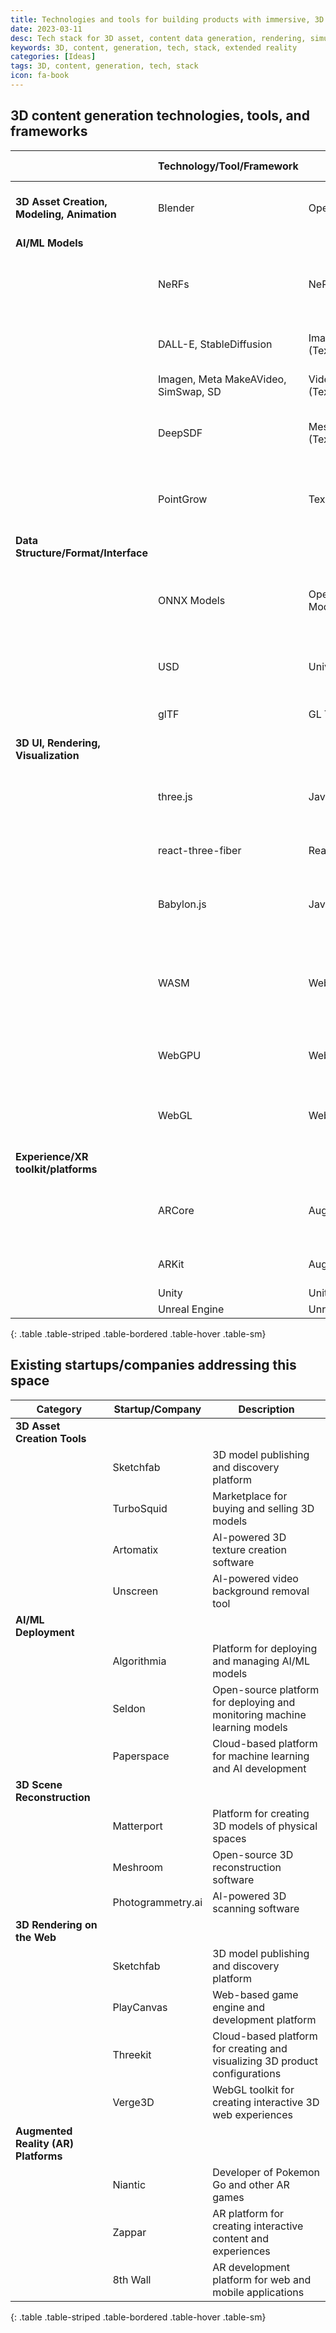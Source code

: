 ```yaml
---
title: Technologies and tools for building products with immersive, 3D experiences 
date: 2023-03-11
desc: Tech stack for 3D asset, content data generation, rendering, simulation and User Experiences for extended reality
keywords: 3D, content, generation, tech, stack, extended reality
categories: [Ideas]
tags: 3D, content, generation, tech, stack
icon: fa-book
---
```


## 3D content generation technologies, tools, and frameworks

|                                    | **Technology/Tool/Framework**        | **Brief Description**                            | **Use Cases**                                                      | **Key Advantage**                                             |
|--------------------------------------------|--------------------------------------|--------------------------------------------------|--------------------------------------------------------------------|---------------------------------------------------------------|
| **3D Asset Creation, Modeling, Animation** | Blender                              | Open-source 3D creation software                 | Asset creation, 3D modeling and animation, rendering               | Advanced toolset, extensive community                         |
| **AI/ML Models**                           |                                      |                                                  |                                                                    |                                                               |
|                                        | NeRFs                                | NeRFs (Neural Radiance Fields)                   | 3D reconstruction of objects and scenery from images               | Accurate and detailed 3D modeling                             |
|                                        | DALL-E, StableDiffusion              | Image Generators (Text/Image2Image)              | Texture Generation, Image Generation                               |                                                               |
|                                        | Imagen, Meta MakeAVideo, SimSwap, SD | Video Generators (Text/Image/Video2Video)        |                                                                    |                                                               |
|                                        | DeepSDF                              | Mesh Generators (Text/Image/Video2Mesh/3DObject) | Creating custom 3D models for games or movies                      | Generating 3D models from text, image or video prompts        |
|                                        | PointGrow                            | Text2Pointcloud                                  | 3D representations of objects or scenes                            | Generating 3D point clouds from text, image or video prompts  |
| **Data Structure/Format/Interface**        |                                      |                                                  |                                                                    |                                                               |
|                                    | ONNX Models                          | Open Neural Network Exchange Models              | Machine learning models for image, speech, and language processing | Interoperability between different neural network frameworks  |
|                                        | USD                                  | Universal Scene Description                      | 3D asset exchange format                                           | Enables collaboration, accelerates 3D projects                |
|                                        | glTF                                 | GL Transmission Format                           | Efficient 3D asset delivery format                                 | Lightweight, supports PBR materials                           |
| **3D UI, Rendering, Visualization**        |                                      |                                                  |                                                                    |                                                               |
|                                    | three.js                             | JavaScript 3D library                            | 3D visualization, 3D UI development                                | Cross-browser compatibility, large community                  |
|                                        | react-three-fiber                    | React bindings for three.js                      | Building 3D content using React                                    | Familiar React development experience                         |
|                                        | Babylon.js                           | JavaScript 3D engine                             | Building 3D games and immersive experiences                        | Cross-platform support, physics engine included               |
|                                        | WASM                                 | WebAssembly                                      | Portable binary code format for web applications                   | High-performance code execution, cross-language compatibility |
|                                        | WebGPU                               | Web Graphics and Compute API                     | Low-level graphics and compute API for the web                     | High-performance, access to GPU features                      |
|                                        | WebGL                                | Web Graphics Library                             | Rendering 2D and 3D graphics in a web browser                      | Hardware-accelerated rendering, no plugins required           |
| **Experience/XR toolkit/platforms**  |                                      |                                                  |                                                                    |                                                               |
|                                        | ARCore                               | Augmented Reality SDK for Android                | Augmented reality app development                                  | Advanced motion tracking, environmental understanding         |
|                                        | ARKit                                | Augmented Reality SDK for iOS                    | Augmented reality app development                                  | Face tracking, gesture recognition                            |
|                                    | Unity                                | Unity Game Engine                                |                                                                    |                                                               |
|                                    | Unreal Engine                        | Unreal Game Engine                               |                                                                    |                                                               |
{: .table .table-striped .table-bordered .table-hover .table-sm}



## Existing startups/companies addressing this space

| **Category**                         | **Startup/Company** | **Description**                                                             |
|--------------------------------------|---------------------|-----------------------------------------------------------------------------|
| **3D Asset Creation Tools**          |                     |                                                                             |
|                              | Sketchfab           | 3D model publishing and discovery platform                                  |
|                                  | TurboSquid          | Marketplace for buying and selling 3D models                                |
|                                  | Artomatix           | AI-powered 3D texture creation software                                     |
|                                  | Unscreen            | AI-powered video background removal tool                                    |
| **AI/ML Deployment**                 |                     |                                                                             |
|                              | Algorithmia         | Platform for deploying and managing AI/ML models                            |
|                                  | Seldon              | Open-source platform for deploying and monitoring machine learning models   |
|                                  | Paperspace          | Cloud-based platform for machine learning and AI development                |
| **3D Scene Reconstruction**          |                     |                                                                             |
|                              | Matterport          | Platform for creating 3D models of physical spaces                          |
| | Meshroom            | Open-source 3D reconstruction software                                      |
|                                  | Photogrammetry.ai   | AI-powered 3D scanning software                                             |
| **3D Rendering on the Web**          |                     |                                                                             |
|                              | Sketchfab           | 3D model publishing and discovery platform                                  |
|                                  | PlayCanvas          | Web-based game engine and development platform                              |
|                                  | Threekit            | Cloud-based platform for creating and visualizing 3D product configurations |
|                                  | Verge3D             | WebGL toolkit for creating interactive 3D web experiences                   |
| **Augmented Reality (AR) Platforms** |                     |                                                                             |
|                              | Niantic             | Developer of Pokemon Go and other AR games                                  |
|                                  | Zappar              | AR platform for creating interactive content and experiences                |
|                                  | 8th Wall            | AR development platform for web and mobile applications                     |
{: .table .table-striped .table-bordered .table-hover .table-sm}